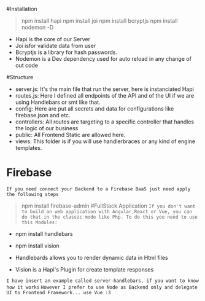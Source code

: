 #Installation
> npm install hapi
> npm install joi
> npm install bcryptjs
> npm install nodemon -D

- Hapi is the core of our Server
- Joi isfor validate data from user
- Bcryptjs is a library for hash passwords.
- Nodemon is a Dev dependency used for auto reload in any change of out code

#Structure
- server.js: It's the main file that run the server, here is instanciated Hapi
- routes.js: Here I defined all endpoints of the API and of the UI if we are using Handlebars or smt like that.
- config: Here are put all secrets and data for configurations like firebase.json and etc.
- controllers: All routes are targeting to a specific controller that handles the logic of our business
- public: All Frontend Static are allowed here.
- views: This folder is if you will use handlerbraces or any kind of engine templates.

# Firebase
`If you need connect your Backend to a Firebase BaaS just need apply the following steps`
> npm install firebase-admin
#FullStack Application
`If you don't want to build an web application with Angular,React or Vue, you can do that in the classic mode like Php. To do this you need to use this Modules:`
- npm install handlebars
- npm install vision

- Handlebards allows you to render dynamic data in Html files
- Vision is a Hapi's Plugin for create template responses

`I have insert an example called server-handlebars, if you want to know how it works`
`However I prefer to use Node as Backend only and delegate UI to Frontend Framework... use Vue :3`